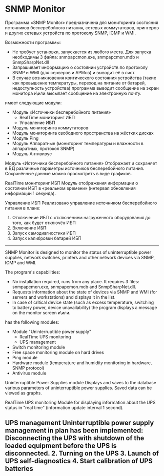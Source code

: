 # SNMP Monitor

Программа  «SNMP Monitor» предназначена для мониторинга состояния источников бесперебойного питания, сетевых коммутаторов, принтеров и других сетевых устройств по протоколу SNMP, ICMP и WMI. 

Возможности программы:
*	Не требует установки, запускается из любого места. Для запуска необходимы 3 файла: snmpapcmon.exe, snmpapcmon.mdb и SnmpSharpNet.dll
*	Запрашивает информацию о состоянии устройств по протоколу SNMP и WMI (для серверов и АРМов) и выводит её в лист.
*	В случае возникновения критического состояния устройства (такие как превышение температуры, переход на питание от батарей, недоступность устройства) программа выводит сообщение на экран монитора и\или высылает сообщение на электронную почту.

имеет следующие модули:
* Модуль «Источники бесперебойного питания»
  * RealTime мониторинг ИБП
  * Управление ИБП
* Модуль мониторинга коммутаторов
* Модуль мониторинга свободного пространства на жёстких дисках
* Модуль Ping
* Модуль Аппаратные (мониторинг температуры и влажности в аппаратных, протокол SNMP)
* Модуль Антивирус



Модуль «Источники бесперебойного питания»
  Отображает и сохраняет в БД различные параметры источников бесперебойного питания. Сохранённые данные можно просмотреть в виде графиков.
  
RealTime мониторинг ИБП
  Модуль отображения информации о состоянии ИБП в «реальном времени» (интервал обновления информации 1 секунда).
  
Управление ИБП
  Реализовано управление источником бесперебойного питания в плане:
1.	Отключение ИБП с отключением нагруженного оборудования до того, как будет отключён ИБП
2.	Включение ИБП
3.	Запуск самодиагностики ИБП
4.	Запуск калибровки батарей ИБП

---

SNMP Monitor is designed to monitor the status of uninterruptible power supplies, network switches, printers and other network devices via SNMP, ICMP and WMI. 

The program's capabilities:
* No installation required, runs from any place. It requires 3 files: snmpapcmon.exe, snmpapcmon.mdb and SnmpSharpNet.dll.
* Requests information about the state of devices via SNMP and WMI (for servers and workstations) and displays it in the list.
* In case of critical device state (such as excess temperature, switching to battery power, device unavailability) the program displays a message on the monitor screen и\или.

has the following modules:
* Module "Uninterruptible power supply"
  * RealTime UPS monitoring
  * UPS management
* Switch monitoring module
* Free space monitoring module on hard drives
* Ping module
* Hardware module (temperature and humidity monitoring in hardware, SNMP protocol)
* Antivirus module

Uninterruptible Power Supplies module
  Displays and saves to the database various parameters of uninterruptible power supplies. Saved data can be viewed as graphs.
  
RealTime UPS monitoring
  Module for displaying information about the UPS status in "real time" (information update interval 1 second).
  
UPS management
  Uninterruptible power supply management in plan has been implemented:
Disconnecting the UPS with shutdown of the loaded equipment before the UPS is disconnected.
2.	Turning on the UPS
3.	Launch of UPS self-diagnostics
4.	Start calibration of UPS batteries
---
